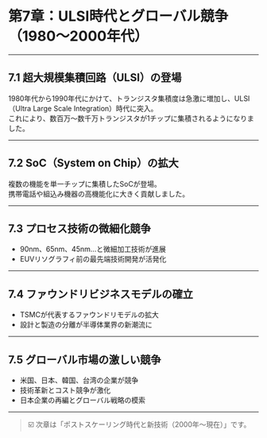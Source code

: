 # 第7章：ULSI時代とグローバル競争（1980〜2000年代）

---

## 7.1 超大規模集積回路（ULSI）の登場

1980年代から1990年代にかけて、トランジスタ集積度は急激に増加し、ULSI（Ultra Large Scale Integration）時代に突入。  
これにより、数百万〜数千万トランジスタが1チップに集積されるようになりました。

---

## 7.2 SoC（System on Chip）の拡大

複数の機能を単一チップに集積したSoCが登場。  
携帯電話や組込み機器の高機能化に大きく貢献しました。

---

## 7.3 プロセス技術の微細化競争

- 90nm、65nm、45nm…と微細加工技術が進展  
- EUVリソグラフィ前の最先端技術開発が活発化

---

## 7.4 ファウンドリビジネスモデルの確立

- TSMCが代表するファウンドリモデルの拡大  
- 設計と製造の分離が半導体業界の新潮流に

---

## 7.5 グローバル市場の激しい競争

- 米国、日本、韓国、台湾の企業が競争  
- 技術革新とコスト競争が激化  
- 日本企業の再編とグローバル戦略の模索

---

> ☑️ 次章は「ポストスケーリング時代と新技術（2000年〜現在）」です。

